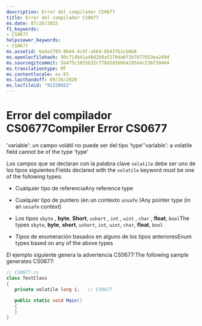 ```yaml
---
description: Error del compilador CS0677
title: Error del compilador CS0677
ms.date: 07/20/2015
f1_keywords:
- CS0677
helpviewer_keywords:
- CS0677
ms.assetid: 6a4a3703-9b44-4c4f-a564-8b437b1cb6b8
ms.openlocfilehash: 90c714b41a48d2b9af279da6f2b7677653ea249d
ms.sourcegitcommit: 5b475c1855b32cf78d2d1bbb4295e4c236f39464
ms.translationtype: MT
ms.contentlocale: es-ES
ms.lasthandoff: 09/24/2020
ms.locfileid: "91159922"
---
```

# <a name="compiler-error-cs0677"></a><span data-ttu-id="4734d-103">Error del compilador CS0677</span><span class="sxs-lookup"><span data-stu-id="4734d-103">Compiler Error CS0677</span></span>

<span data-ttu-id="4734d-104">'variable': un campo volátil no puede ser del tipo 'type'</span><span class="sxs-lookup"><span data-stu-id="4734d-104">'variable': a volatile field cannot be of the type 'type'</span></span>  
  
 <span data-ttu-id="4734d-105">Los campos que se declaran con la palabra clave `volatile` debe ser uno de los tipos siguientes:</span><span class="sxs-lookup"><span data-stu-id="4734d-105">Fields declared with the `volatile` keyword must be one of the following types:</span></span>  
  
- <span data-ttu-id="4734d-106">Cualquier tipo de referencia</span><span class="sxs-lookup"><span data-stu-id="4734d-106">Any reference type</span></span>  
  
- <span data-ttu-id="4734d-107">Cualquier tipo de puntero (en un contexto `unsafe` )</span><span class="sxs-lookup"><span data-stu-id="4734d-107">Any pointer type (in an `unsafe` context)</span></span>  
  
- <span data-ttu-id="4734d-108">Los tipos `sbyte` , **byte**, **Short**, `ushort` , `int` , `uint` , `char` , **float**, `bool`</span><span class="sxs-lookup"><span data-stu-id="4734d-108">The types `sbyte`, **byte**, **short**, `ushort`, `int`, `uint`, `char`, **float**, `bool`</span></span>  
  
- <span data-ttu-id="4734d-109">Tipos de enumeración basados en alguno de los tipos anteriores</span><span class="sxs-lookup"><span data-stu-id="4734d-109">Enum types based on any of the above types</span></span>  
  
 <span data-ttu-id="4734d-110">El ejemplo siguiente genera la advertencia CS0677:</span><span class="sxs-lookup"><span data-stu-id="4734d-110">The following sample generates CS0677:</span></span>  
  
```csharp  
// CS0677.cs  
class TestClass  
{  
   private volatile long i;   // CS0677  
  
   public static void Main()  
   {  
   }  
}  
```
